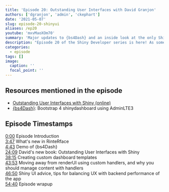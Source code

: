 ```yaml
---
title: 'Episode 20: Outstanding User Interfaces with David Granjon'
authors: ['dgranjon', 'admin', 'ckephart']
date: '2021-05-07'
slug: episode-20-shinyui
aliases: /ep20
youtube: 'mxvMaoXOm70' 
summary: 'Major updates to {bs4Dash} and an inside look at the only Shiny textbook dedicated solely to user interfaces!'
description: "Episode 20 of the Shiny Developer series is here! As someone who has authored many production grade Shiny applications, I have come to realize that sophisticated backend functionality is not the only area one needs to address, it is also the end-user experience and how the application is presented. I am thrilled to welcome back David Granjon to the Shiny Developer Series to discuss the journey and key topics addressed in his brand-new textbook Outstanding User Interfaces with Shiny!  Plus David leads us through a comprehensive demonstration of amazing new capabilities of the awesome bs4Dash package, part of the RinteRface project. I hope you enjoy this episode!"
categories:
  - episode
tags: []
image:
  caption: ''
  focal_point: ''
---
```


## Resources mentioned in the episode

* [Outstanding User Interfaces with Shiny (online)](https://unleash-shiny.rinterface.com)
* [{bs4Dash}](https://rinterface.github.io/bs4Dash/): Bootstrap 4 shinydashboard using AdminLTE3

## Episode Timestamps

[0:00](https://youtube.com/watch?v=mxvMaoXOm70&t=0m00s) Episode Introduction <br>
[3:47](https://youtube.com/watch?v=mxvMaoXOm70&t=3m47s) What's new in RinteRface <br>
[4:43](https://youtube.com/watch?v=mxvMaoXOm70&t=4m43s) Demo of {bs4Dash} <br>
[24:09](https://youtube.com/watch?v=mxvMaoXOm70&t=24m09s) David's new book: Outstanding User Interfaces with Shiny <br>
[38:15](https://youtube.com/watch?v=mxvMaoXOm70&t=38m15s) Creating custom dashboard templates <br>
[43:53](https://youtube.com/watch?v=mxvMaoXOm70&t=43m53s) Moving away from renderUI using custom handlers, and why you should manage content with handlers <br>
[46:50](https://youtube.com/watch?v=mxvMaoXOm70&t=46m50s) Shiny UI advice, tips for balancing UX with backend performance of the app <br>
[54:40](https://youtube.com/watch?v=mxvMaoXOm70&t=54m40s) Episode wrapup
